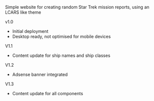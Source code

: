 Simple website for creating random Star Trek mission reports, using an LCARS like theme

v1.0
- Initial deployment
- Desktop ready, not optimised for mobile devices

V1.1
- Content update for ship names and ship classes

V1.2
- Adsense banner integrated

V1.3
- Content update for all components
